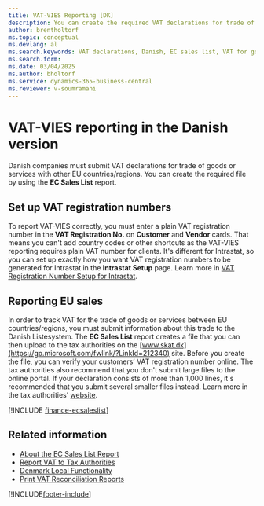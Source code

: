 ```yaml
---
title: VAT-VIES Reporting [DK]
description: You can create the required VAT declarations for trade of goods or services file in the Danish version by using the EC Sales List report.
author: brentholtorf
ms.topic: conceptual
ms.devlang: al
ms.search.keywords: VAT declarations, Danish, EC sales list, VAT for goods trade, VAT-VIES
ms.search.form:
ms.date: 03/04/2025
ms.author: bholtorf
ms.service: dynamics-365-business-central
ms.reviewer: v-soumramani
---
```


# VAT-VIES reporting in the Danish version

Danish companies must submit VAT declarations for trade of goods or services with other EU countries/regions. You can create the required file by using the **EC Sales List** report.  

## Set up VAT registration numbers

To report VAT-VIES correctly, you must enter a plain VAT registration number in the **VAT Registration No.** on **Customer** and **Vendor** cards. That means you can't add country codes or other shortcuts as the VAT-VIES reporting requires plain VAT number for clients. It's different for Intrastat, so you can set up exactly how you want VAT registration numbers to be generated for Intrastat in the **Intrastat Setup** page. Learn more in [VAT Registration Number Setup for Intrastat](vat-registration-no-intrastat.md).  

## Reporting EU sales

In order to track VAT for the trade of goods or services between EU countries/regions, you must submit information about this trade to the Danish Listesystem. The **EC Sales List** report creates a file that you can then upload to the tax authorities on the [www.skat.dk](https://go.microsoft.com/fwlink/?LinkId=212340) site. Before you create the file, you can verify your customers’ VAT registration number online. The tax authorities also recommend that you don't submit large files to the online portal. If your declaration consists of more than 1,000 lines, it's recommended that you submit several smaller files instead. Learn more in the tax authorities’ [website](https://www.skat.dk).  

[!INCLUDE [finance-ecsaleslist](../../includes/finance-ecsaleslist.md)]

## Related information

- [About the EC Sales List Report](../../finance-how-report-vat.md#ecsaleslist)  
- [Report VAT to Tax Authorities](../../finance-how-report-vat.md)  
- [Denmark Local Functionality](denmark-local-functionality.md)  
- [Print VAT Reconciliation Reports](how-to-print-vat-reconciliation-reports.md)

[!INCLUDE[footer-include](../../includes/footer-banner.md)]
